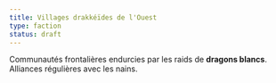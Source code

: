 ```yaml
---
title: Villages drakkéïdes de l'Ouest
type: faction
status: draft
---
```


Communautés frontalières endurcies par les raids de **dragons blancs**. Alliances régulières avec les nains.
